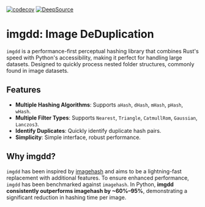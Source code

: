 [![codecov](https://codecov.io/gh/aastopher/imgdd/graph/badge.svg?token=XZ1O2X04SO)](https://codecov.io/gh/aastopher/imgdd)
[![DeepSource](https://app.deepsource.com/gh/aastopher/imgdd.svg/?label=active+issues&show_trend=true&token=IiuhCO6n1pK-GAJ800k6Z_9t)](https://app.deepsource.com/gh/aastopher/imgdd/)

# imgdd: Image DeDuplication

`imgdd` is a performance-first perceptual hashing library that combines Rust's speed with Python's accessibility, making it perfect for handling large datasets. Designed to quickly process nested folder structures, commonly found in image datasets.

## Features
- **Multiple Hashing Algorithms**: Supports `aHash`, `dHash`, `mHash`, `pHash`, `wHash`.
- **Multiple Filter Types**: Supports `Nearest`, `Triangle`, `CatmullRom`, `Gaussian`, `Lanczos3`.
- **Identify Duplicates**: Quickly identify duplicate hash pairs.
- **Simplicity**: Simple interface, robust performance.

## Why imgdd?

`imgdd` has been inspired by [imagehash](https://github.com/JohannesBuchner/imagehash) and aims to be a lightning-fast replacement with additional features. To ensure enhanced performance, `imgdd` has been benchmarked against `imagehash`. In Python, **imgdd consistently outperforms imagehash by ~60%–95%**, demonstrating a significant reduction in hashing time per image.